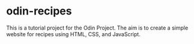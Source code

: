 # odin-recipes

This is a tutorial project for the Odin Project. The aim is to create a simple website for recipes using HTML, CSS, and JavaScript.